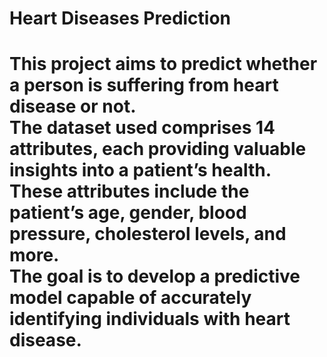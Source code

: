 <h1>Heart Diseases Prediction<h1>

This project aims to predict whether a person is suffering from heart disease or not.<br>
The dataset used comprises 14 attributes, each providing valuable insights into a patient’s health.<br>
These attributes include the patient’s age, gender, blood pressure, cholesterol levels, and more.<br>
The goal is to develop a predictive model capable of accurately identifying individuals with heart disease.<br> 

